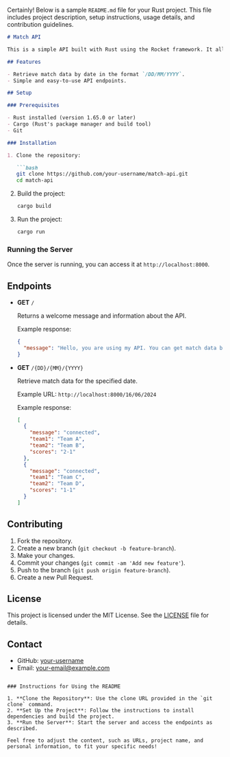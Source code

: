 Certainly! Below is a sample `README.md` file for your Rust project. This file includes project description, setup instructions, usage details, and contribution guidelines.

```markdown
# Match API

This is a simple API built with Rust using the Rocket framework. It allows users to retrieve match data based on a specified date.

## Features

- Retrieve match data by date in the format `/DD/MM/YYYY`.
- Simple and easy-to-use API endpoints.

## Setup

### Prerequisites

- Rust installed (version 1.65.0 or later)
- Cargo (Rust's package manager and build tool)
- Git

### Installation

1. Clone the repository:

   ```bash
   git clone https://github.com/your-username/match-api.git
   cd match-api
   ```

2. Build the project:

   ```bash
   cargo build
   ```

3. Run the project:

   ```bash
   cargo run
   ```

### Running the Server

Once the server is running, you can access it at `http://localhost:8000`.

## Endpoints

- **GET** `/`

  Returns a welcome message and information about the API.

  Example response:

  ```json
  {
    "message": "Hello, you are using my API. You can get match data by adding the parameter /DD/MM/YYYY."
  }
  ```

- **GET** `/{DD}/{MM}/{YYYY}`

  Retrieve match data for the specified date.

  Example URL: `http://localhost:8000/16/06/2024`

  Example response:

  ```json
  [
    {
      "message": "connected",
      "team1": "Team A",
      "team2": "Team B",
      "scores": "2-1"
    },
    {
      "message": "connected",
      "team1": "Team C",
      "team2": "Team D",
      "scores": "1-1"
    }
  ]
  ```

## Contributing

1. Fork the repository.
2. Create a new branch (`git checkout -b feature-branch`).
3. Make your changes.
4. Commit your changes (`git commit -am 'Add new feature'`).
5. Push to the branch (`git push origin feature-branch`).
6. Create a new Pull Request.

## License

This project is licensed under the MIT License. See the [LICENSE](LICENSE) file for details.

## Contact

- GitHub: [your-username](https://github.com/your-username)
- Email: your-email@example.com

```

### Instructions for Using the README

1. **Clone the Repository**: Use the clone URL provided in the `git clone` command.
2. **Set Up the Project**: Follow the instructions to install dependencies and build the project.
3. **Run the Server**: Start the server and access the endpoints as described.

Feel free to adjust the content, such as URLs, project name, and personal information, to fit your specific needs!
